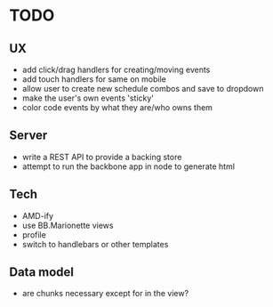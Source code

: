 # TODO

## UX
- add click/drag handlers for creating/moving events
- add touch handlers for same on mobile
- allow user to create new schedule combos and save to dropdown
- make the user's own events 'sticky'
- color code events by what they are/who owns them

## Server
- write a REST API to provide a backing store
- attempt to run the backbone app in node to generate html

## Tech
- AMD-ify
- use BB.Marionette views
- profile
- switch to handlebars or other templates

## Data model
- are chunks necessary except for in the view?
